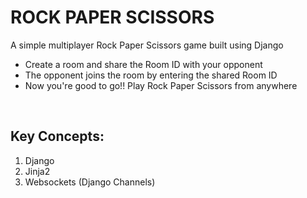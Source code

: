 <h1>ROCK PAPER SCISSORS</h1>

A simple multiplayer Rock Paper Scissors game built using Django
<br>
<ul>
<li>Create a room and share the Room ID with your opponent</li>
<li>The opponent joins the room by entering the shared Room ID</li>
<li>Now you're good to go!! Play Rock Paper Scissors from anywhere</li>
</ul>
<br>
<h2>Key Concepts:</h2>
<ol>
<li>Django</li>
<li>Jinja2</li>
<li>Websockets (Django Channels)</li>
</ol>